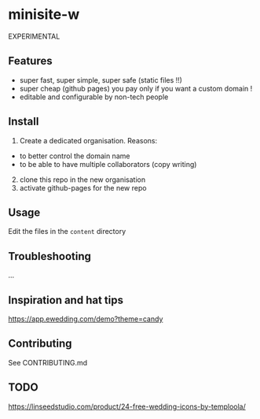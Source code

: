 # minisite-w
EXPERIMENTAL

## Features
* super fast, super simple, super safe (static files !!)
* super cheap (github pages) you pay only if you want a custom domain !
* editable and configurable by non-tech people


## Install
1. Create a dedicated organisation. Reasons:
  * to better control the domain name
  * to be able to have multiple collaborators (copy writing)
2. clone this repo in the new organisation
3. activate github-pages for the new repo


## Usage
Edit the files in the `content` directory


## Troubleshooting
...

## Inspiration and hat tips
https://app.ewedding.com/demo?theme=candy


## Contributing
See CONTRIBUTING.md

## TODO
https://linseedstudio.com/product/24-free-wedding-icons-by-temploola/
